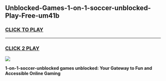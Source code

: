 
## Unblocked-Games-1-on-1-soccer-unblocked-Play-Free-um41b
<h3>
<a href="https://premium76.site?title=1-on-1-soccer-unblocked&ref=18A1">CLICK TO PLAY</a></h3>
<hr>

<h3>
<a href="https://premium76.site?title=1-on-1-soccer-unblocked&ref=18A1">CLICK 2 PLAY</a>
  
</h3>

<a href="https://premium76.site?title=1-on-1-soccer-unblocked&ref=18A1"><img src="https://clearcache.store/games.png"></a>


**1-on-1-soccer-unblocked games unblocked: Your Gateway to Fun and Accessible Online Gaming**
